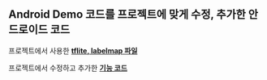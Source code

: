## Android Demo 코드를 프로젝트에 맞게 수정, 추가한 안드로이드 코드

프로젝트에서 사용한 **[tflite, labelmap 파일](./app/src/main/assets)**

프로젝트에서 수정하고 추가한 **[기능 코드](/app/src/main/java/org/tensorflow/lite/examples/detection)**


